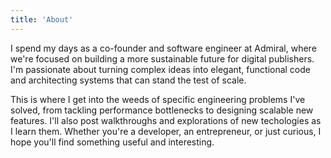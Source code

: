 ```yaml
---
title: 'About'
---
```


I spend my days as a co-founder and software engineer at Admiral, where we're
focused on building a more sustainable future for digital publishers. I'm
passionate about turning complex ideas into elegant, functional code and
architecting systems that can stand the test of scale.

This is where I get into the weeds of specific engineering problems I've solved,
from tackling performance bottlenecks to designing scalable new features. I'll
also post walkthroughs and explorations of new techologies as I learn them.
Whether you're a developer, an entrepreneur, or just curious, I hope you'll find
something useful and interesting.
